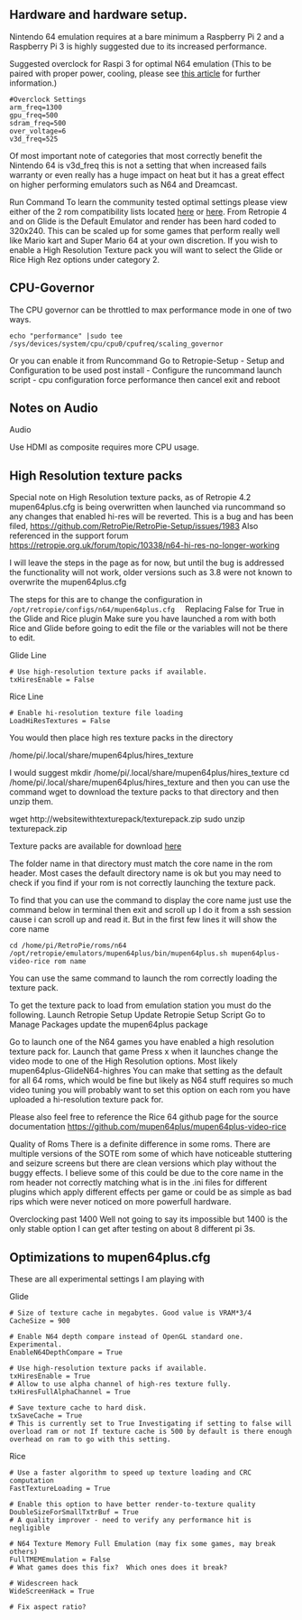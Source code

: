 ## Hardware and hardware setup. 

Nintendo 64 emulation requires at a bare minimum a Raspberry Pi 2 and a Raspberry  Pi 3 is highly suggested due to its increased performance. 

Suggested overclock for Raspi 3 for optimal N64 emulation (This to be paired with proper power, cooling, please see [this article](https://github.com/retropie/retropie-setup/wiki/Overclocking) for further information.)

```
#Overclock Settings
arm_freq=1300
gpu_freq=500
sdram_freq=500
over_voltage=6
v3d_freq=525
```

Of most important note of categories that most correctly benefit the Nintendo 64 is v3d_freq this is not a setting that when increased fails warranty or even really has a huge impact on heat but it has a great effect on higher performing emulators such as N64 and Dreamcast. 

Run Command
To learn the community tested optimal settings please view either of the 2 rom compatibility lists located [here](https://docs.google.com/spreadsheets/d/1Sn3Ks3Xv8cIx3-LGCozVFF7wGLagpVG0csWybnwFHXk/edit) or [here](
https://docs.google.com/spreadsheets/d/1Wjzbu90l6eCEW1w6ar9NtfyDBQrSPILQL5MbRSpYSzw/edit?usp=sharing).
From Retropie 4 and on Glide is the Default Emulator and render has been hard coded to 320x240. 
This can be scaled up for some games that perform really well like Mario kart and Super Mario 64 at your own discretion. 
If you wish to enable a High Resolution Texture pack you will want to select the Glide or Rice High Rez options under category 2. 


## CPU-Governor
The CPU governor can be throttled to max performance mode in one of two ways.

```
echo "performance" |sudo tee /sys/devices/system/cpu/cpu0/cpufreq/scaling_governor
```
Or you can enable it from Runcommand  Go to Retropie-Setup - Setup and Configuration to be used post install - Configure the runcommand launch script - cpu configuration force performance
then cancel exit and reboot


## Notes on Audio
Audio

Use HDMI as composite requires more CPU usage.


## High Resolution texture packs
Special note on High Resolution texture packs, as of Retropie 4.2 mupen64plus.cfg is being overwritten when launched via runcommand so any changes that enabled hi-res will be reverted.  This is a bug and has been filed, https://github.com/RetroPie/RetroPie-Setup/issues/1983 
Also referenced in the support forum 
https://retropie.org.uk/forum/topic/10338/n64-hi-res-no-longer-working

I will leave the steps in the page as for now, but until the bug is addressed the functionality will not work, older versions such as 3.8 were not known to overwrite the mupen64plus.cfg


The steps for this are to change the configuration in 
```/opt/retropie/configs/n64/mupen64plus.cfg  ```
Replacing False for True in the Glide and Rice plugin
Make sure you have launched a rom with both Rice and Glide before going to edit the file or the variables will not be there to edit. 

Glide Line
```
# Use high-resolution texture packs if available.
txHiresEnable = False
```
Rice Line
```
# Enable hi-resolution texture file loading
LoadHiResTextures = False
```

You would then place high res texture packs in the directory

/home/pi/.local/share/mupen64plus/hires_texture

I would suggest 
mkdir /home/pi/.local/share/mupen64plus/hires_texture
cd /home/pi/.local/share/mupen64plus/hires_texture
and then you can use the command wget to download the texture packs to that directory and then unzip them. 

wget http://websitewithtexturepack/texturepack.zip
sudo unzip texturepack.zip



Texture packs are available for download [here](
http://textures.emulation64.com/index.php?id=downloads)

The folder name in that directory must match the core name in the rom header. 
Most cases the default directory name is ok but you may need to check if you find if your rom is not correctly launching the texture pack. 

To find that you can use the command to display the core name just use the command below in terminal then exit and scroll up I do it from a ssh session cause i can scroll up and read it.  But in the first few lines it will show the core name 
```
cd /home/pi/RetroPie/roms/n64
/opt/retropie/emulators/mupen64plus/bin/mupen64plus.sh mupen64plus-video-rice rom name
```

You can use the same command to launch the rom correctly loading the texture pack. 


To get the texture pack to load from emulation station you must do the following.
Launch Retropie Setup
Update Retropie Setup Script
Go to Manage Packages 
update the mupen64plus package

Go to launch one of the N64 games you have enabled a high resolution texture pack for. 
Launch that game
Press x when it launches 
change the video mode to one of the High Resolution options. Most likely mupen64plus-GlideN64-highres 
You can make that setting as the default for all 64 roms, which would be fine but likely as N64 stuff requires so much video tuning you will probably want to set this option on each rom you have uploaded a hi-resolution texture pack for. 


Please also feel free to reference the Rice 64 github page for the source documentation 
https://github.com/mupen64plus/mupen64plus-video-rice








Quality of Roms
There is a definite difference in some roms.  There are multiple versions of the SOTE rom some of which have noticeable stuttering and seizure screens but there are clean versions which play without the buggy effects.  I believe some of this could be due to the core name in the rom header not correctly matching what is in the .ini files for different plugins which apply different effects per game or could be as simple as bad rips which were never noticed on more powerfull hardware. 

Overclocking past 1400
Well not going to say its impossible but 1400 is the only stable option I can get after testing on about 8 different pi 3s.  


  







## Optimizations to mupen64plus.cfg

These are all experimental settings I am playing with

Glide

```
# Size of texture cache in megabytes. Good value is VRAM*3/4
CacheSize = 900

# Enable N64 depth compare instead of OpenGL standard one. Experimental.
EnableN64DepthCompare = True

# Use high-resolution texture packs if available.
txHiresEnable = True
# Allow to use alpha channel of high-res texture fully.
txHiresFullAlphaChannel = True

# Save texture cache to hard disk.
txSaveCache = True
# This is currently set to True Investigating if setting to false will overload ram or not If texture cache is 500 by default is there enough overhead on ram to go with this setting.   
```

Rice 

```
# Use a faster algorithm to speed up texture loading and CRC computation
FastTextureLoading = True

# Enable this option to have better render-to-texture quality
DoubleSizeForSmallTxtrBuf = True
# A quality improver - need to verify any performance hit is negligible

# N64 Texture Memory Full Emulation (may fix some games, may break others)
FullTMEMEmulation = False
# What games does this fix?  Which ones does it break?

# Widescreen hack
WideScreenHack = True

# Fix aspect ratio?
```




